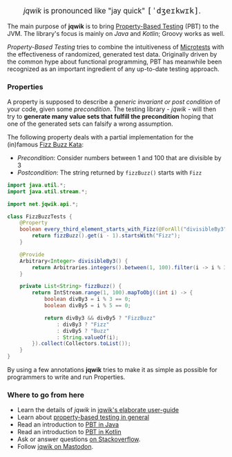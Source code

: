 
<p style="font-size: larger;margin-left: 1cm;">
    <em>jqwik</em> is pronounced like "jay quick" <code style="font-size: large">[ˈdʒeɪkwɪk]</code>.
</p>


The main purpose of __jqwik__ is to bring [Property-Based Testing](/property-based-testing.html) (PBT) 
to the JVM. 
The library's focus is mainly on _Java_ and _Kotlin_; Groovy works as well.

_Property-Based Testing_ tries to combine the intuitiveness of 
[Microtests](https://www.industriallogic.com/blog/history-microtests/) with the
effectiveness of randomized, generated test data.
Originally driven by the common hype about functional programming, 
PBT has meanwhile been recognized as an important ingredient of any up-to-date testing approach.

### Properties

A property is supposed to describe a _generic invariant or post condition_ of your code, given some
_precondition_. The testing library - _jqwik_ - will then try to 
**generate many value sets that fulfill the precondition** hoping that one of the generated sets
can falsify a wrong assumption.

The following property deals with a partial implementation for the (in)famous 
[Fizz Buzz Kata](http://codingdojo.org/kata/FizzBuzz/):

- _Precondition_: Consider numbers between 1 and 100 that are divisible by 3
- _Postcondition_: The string returned by `fizzBuzz()` starts with `Fizz` 

```java
import java.util.*;
import java.util.stream.*;

import net.jqwik.api.*;

class FizzBuzzTests {
	@Property
	boolean every_third_element_starts_with_Fizz(@ForAll("divisibleBy3") int i) {
		return fizzBuzz().get(i - 1).startsWith("Fizz");
	}

	@Provide
	Arbitrary<Integer> divisibleBy3() {
		return Arbitraries.integers().between(1, 100).filter(i -> i % 3 == 0);
	}

	private List<String> fizzBuzz() {
		return IntStream.range(1, 100).mapToObj((int i) -> {
			boolean divBy3 = i % 3 == 0;
			boolean divBy5 = i % 5 == 0;

			return divBy3 && divBy5 ? "FizzBuzz"
				: divBy3 ? "Fizz"
				: divBy5 ? "Buzz"
				: String.valueOf(i);
		}).collect(Collectors.toList());
	}
}
```

By using a few annotations __jqwik__ tries to make it as simple as possible 
for programmers to write and run Properties.

### Where to go from here

- Learn the details of _jqwik_ in [jqwik's elaborate user-guide](/docs/current/user-guide.html)
- Learn about [property-based testing in general](/property-based-testing.html)
- Read an introduction to [PBT in Java](https://blog.johanneslink.net/2018/03/24/property-based-testing-in-java-introduction/)
- Read an introduction to [PBT in Kotlin](https://johanneslink.net/property-based-testing-in-kotlin/)
- Ask or answer questions [on Stackoverflow](https://stackoverflow.com/questions/tagged/jqwik).
- Follow <a rel="me" href="https://fosstodon.org/@jqwik">jqwik on Mastodon</a>.

